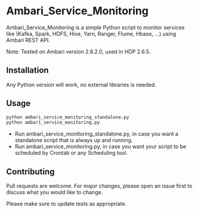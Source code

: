 # Ambari_Service_Monitoring

Ambari_Service_Monitoring is a simple Python script to monitor services like (Kafka, Spark, HDFS, Hive, Yarn, Ranger, Flume, Hbase, ...) using Ambari REST API.  
  
Note: Tested on Ambari version 2.6.2.0, used in HDP 2.6.5.


## Installation

Any Python version will work, no external libraries is needed.

## Usage

```bash
python ambari_service_monitoring_standalone.py
python ambari_service_monitoring.py
```

- Run ambari_service_monitoring_standalone.py, in case you want a standalone script that is always up and running.
- Run ambari_service_monitoring.py, in case you want your script to be scheduled by Crontab or any Scheduling tool.

## Contributing
Pull requests are welcome. For major changes, please open an issue first to discuss what you would like to change.

Please make sure to update tests as appropriate.